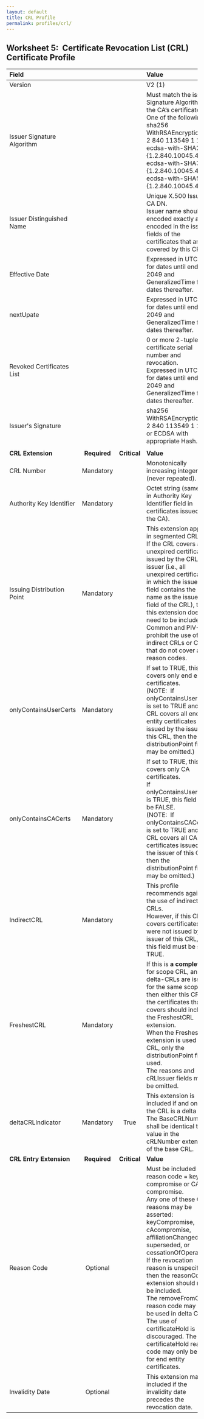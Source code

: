 ```yaml
---
layout: default
title: CRL Profile
permalink: profiles/crl/
---
```


## Worksheet 5:&nbsp;&nbsp;Certificate Revocation List (CRL) Certificate Profile

| **Field** |       |       | **Value**                             |
| :-------- | :---: | :---: | :-------------------------------     |
| Version   |       |       | V2 (1)                                 |
| Issuer Signature Algorithm   |       |       |  Must match the issuer Signature Algorithm of the CA’s certificate. One of the following: <br>sha256 WithRSAEncryption {1 2 840 113549 1 1 11} <br>ecdsa-with-SHA256 {1.2.840.10045.4.3.2} <br>ecdsa-with-SHA384 {1.2.840.10045.4.3.3} <br>ecdsa-with-SHA512 {1.2.840.10045.4.3.4}. | 
| Issuer Distinguished Name   |       |       |  Unique X.500 Issuing CA DN.<BR>Issuer name should be encoded exactly as encoded in the issuer fields of the certificates that are covered by this CRL. |
| Effective Date   |       |       |  Expressed in UTCTime for dates until end of 2049 and GeneralizedTime for dates thereafter.  |
| nextUpate   |       |       |  Expressed in UTCTime for dates until end of 2049 and GeneralizedTime for dates thereafter.  | 
| Revoked Certificates List   |       |       |  0 or more 2-tuple of certificate serial number and revocation.<BR>Expressed in UTCTime for dates until end of 2049 and GeneralizedTime for dates thereafter.  | 
| Issuer's Signature   |       |       |   sha256 WithRSAEncryption {1 2 840 113549 1 1 11}<BR>or ECDSA with appropriate Hash.   |
|               |                 |              |                                       |
| **CRL Extension** |  **Required**   | **Critical** | **Value**                             |
| CRL Number  | Mandatory |  |  Monotonically increasing integer (never repeated). | 
| Authority Key Identifier  | Mandatory |  |  Octet string (same as in Authority Key Identifier field in certificates issued by the CA). | 
| Issuing Distribution Point  | Mandatory |  |  This extension appears in segmented CRLs.<BR>If the CRL covers all unexpired certificates issued by the CRL issuer (i.e., all unexpired certificates in which the issuer field contains the same name as the issuer field of the CRL), then this extension does not need to be included.<BR>Common and PIV-I prohibit the use of indirect CRLs or CRLs that do not cover all reason codes. |
| onlyContainsUserCerts  | Mandatory |  |  If set to TRUE, this CRL covers only end entity certificates.<BR>(NOTE:&nbsp;&nbsp;If onlyContainsUserCerts is set to TRUE and the CRL covers all end entity certificates issued by the issuer of this CRL, then the distributionPoint field may be omitted.) |
| onlyContainsCACerts   | Mandatory |  |  If set to TRUE, this CRL covers only CA certificates.<BR>If onlyContainsUserCerts is TRUE, this field must be FALSE.<BR>(NOTE:&nbsp;&nbsp;If onlyContainsCACerts is set to TRUE and the CRL covers all CA certificates issued by the issuer of this CRL, then the distributionPoint field may be omitted.) |
| IndirectCRL   | Mandatory |  |  This profile recommends against the use of indirect CRLs.<BR>However, if this CRL covers certificates that were not issued by the issuer of this CRL, then this field must be set to TRUE. |
| FreshestCRL   | Mandatory  |  | If this is **a complete?** for scope CRL, and delta-CRLs are issued for the same scope, then either this CRL or the certificates that it covers should include the FreshestCRL extension.<BR>When the FreshestCRL extension is used in a CRL, only the distributionPoint field is used.<BR>The reasons and cRLIssuer fields must be omitted. |
| deltaCRLIndicator   | Mandatory  | True | This extension is included if and only if the CRL is a delta CRL.<BR>The BaseCRLNumber shall be identical to the value in the cRLNumber extension of the base CRL. |
| **CRL Entry Extension** |  **Required**   | **Critical** | **Value**                             |
| Reason Code   | Optional  |  | Must be included when reason code = key compromise or CA compromise.<BR>Any one of these CRL reasons may be asserted: keyCompromise, cAcompromise, affiliationChanged, superseded, or cessationOfOperation.<BR>If the revocation reason is unspecified, then the reasonCode extension should not be included.<BR>The removeFromCRL reason code may only be used in delta CRLs.<BR>The use of certificateHold is discouraged. The certificateHold reason code may only be used for end entity certificates. |
| Invalidity Date   | Optional  |  | This extension may be included if the invalidity date precedes the revocation date. |
